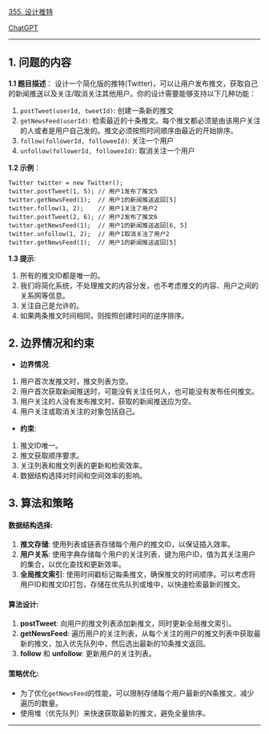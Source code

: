 [355. 设计推特](https://leetcode.cn/problems/design-twitter)

[ChatGPT](https://chat.openai.com/share/9156fadc-b7e6-4163-8943-6e62f4b66851)

---

## 1. 问题的内容
**1.1 题目描述**：
设计一个简化版的推特(Twitter)，可以让用户发布推文，获取自己的新闻推送以及关注/取消关注其他用户。你的设计需要能够支持以下几种功能：
1. `postTweet(userId, tweetId)`: 创建一条新的推文
2. `getNewsFeed(userId)`: 检索最近的十条推文。每个推文都必须是由该用户关注的人或者是用户自己发的。推文必须按照时间顺序由最近的开始排序。
3. `follow(followerId, followeeId)`: 关注一个用户
4. `unfollow(followerId, followeeId)`: 取消关注一个用户

**1.2 示例**：
```
Twitter twitter = new Twitter();
twitter.postTweet(1, 5); // 用户1发布了推文5
twitter.getNewsFeed(1);  // 用户1的新闻推送返回[5]
twitter.follow(1, 2);    // 用户1关注了用户2
twitter.postTweet(2, 6); // 用户2发布了推文6
twitter.getNewsFeed(1);  // 用户1的新闻推送返回[6, 5]
twitter.unfollow(1, 2);  // 用户1取消关注了用户2
twitter.getNewsFeed(1);  // 用户1的新闻推送返回[5]
```

**1.3 提示**:
1. 所有的推文ID都是唯一的。
2. 我们将简化系统，不处理推文的内容分发，也不考虑推文的内容、用户之间的关系网等信息。
3. 关注自己是允许的。
4. 如果两条推文时间相同，则按照创建时间的逆序排序。

## 2. 边界情况和约束
- **边界情况**:
1. 用户首次发推文时，推文列表为空。
2. 用户首次获取新闻推送时，可能没有关注任何人，也可能没有发布任何推文。
3. 用户关注的人没有发布推文时，获取的新闻推送应为空。
4. 用户关注或取消关注的对象包括自己。

- **约束**:
1. 推文ID唯一。
2. 推文获取顺序要求。
3. 关注列表和推文列表的更新和检索效率。
4. 数据结构选择对时间和空间效率的影响。

## 3. 算法和策略
#### 数据结构选择:
1. **推文存储**: 使用列表或链表存储每个用户的推文ID，以保证插入效率。
2. **用户关系**: 使用字典存储每个用户的关注列表，键为用户ID，值为其关注用户的集合，以优化查找和更新效率。
3. **全局推文索引**: 使用时间戳标记每条推文，确保推文的时间顺序。可以考虑将用户ID和推文ID打包，存储在优先队列或堆中，以快速检索最新的推文。

#### 算法设计:
1. **postTweet**: 向用户的推文列表添加新推文，同时更新全局推文索引。
2. **getNewsFeed**: 遍历用户的关注列表，从每个关注的用户的推文列表中获取最新的推文，加入优先队列中，然后选出最新的10条推文返回。
3. **follow** 和 **unfollow**: 更新用户的关注列表。

#### 策略优化:
- 为了优化`getNewsFeed`的性能，可以限制存储每个用户最新的N条推文，减少遍历的数量。
- 使用堆（优先队列）来快速获取最新的推文，避免全量排序。

---